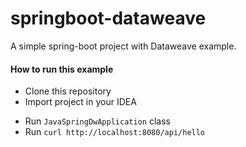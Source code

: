 # springboot-dataweave
A simple spring-boot project with Dataweave example.

#### How to run this example
* Clone this repository
* Import project in your IDEA
- Run `JavaSpringDwApplication` class
- Run `curl http://localhost:8080/api/hello`
